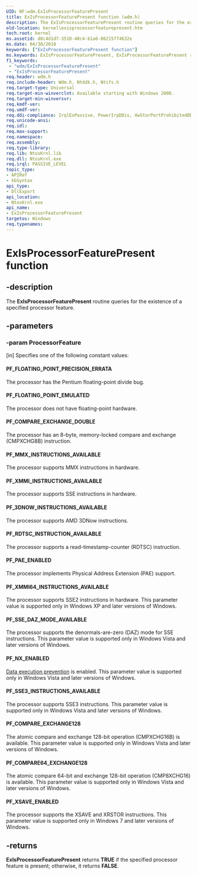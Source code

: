 ```yaml
---
UID: NF:wdm.ExIsProcessorFeaturePresent
title: ExIsProcessorFeaturePresent function (wdm.h)
description: The ExIsProcessorFeaturePresent routine queries for the existence of a specified processor feature.
old-location: kernel\exisprocessorfeaturepresent.htm
tech.root: kernel
ms.assetid: d8c4d1d7-3510-48c4-b1a6-062157f4632e
ms.date: 04/30/2018
keywords: ["ExIsProcessorFeaturePresent function"]
ms.keywords: ExIsProcessorFeaturePresent, ExIsProcessorFeaturePresent routine [Kernel-Mode Driver Architecture], k102_4dccea04-24a3-4465-97bc-67bb58cee3b1.xml, kernel.exisprocessorfeaturepresent, wdm/ExIsProcessorFeaturePresent
f1_keywords:
 - "wdm/ExIsProcessorFeaturePresent"
 - "ExIsProcessorFeaturePresent"
req.header: wdm.h
req.include-header: Wdm.h, Ntddk.h, Ntifs.h
req.target-type: Universal
req.target-min-winverclnt: Available starting with Windows 2000.
req.target-min-winversvr: 
req.kmdf-ver: 
req.umdf-ver: 
req.ddi-compliance: IrqlExPassive, PowerIrpDDis, HwStorPortProhibitedDDIs
req.unicode-ansi: 
req.idl: 
req.max-support: 
req.namespace: 
req.assembly: 
req.type-library: 
req.lib: NtosKrnl.lib
req.dll: NtosKrnl.exe
req.irql: PASSIVE_LEVEL
topic_type:
- APIRef
- kbSyntax
api_type:
- DllExport
api_location:
- NtosKrnl.exe
api_name:
- ExIsProcessorFeaturePresent
targetos: Windows
req.typenames: 
---
```


# ExIsProcessorFeaturePresent function


## -description


The <b>ExIsProcessorFeaturePresent</b> routine queries for the existence of a specified processor feature.


## -parameters




### -param ProcessorFeature 
[in]
Specifies one of the following constant values:





#### PF_FLOATING_POINT_PRECISION_ERRATA

The processor has the Pentium floating-point divide bug.



#### PF_FLOATING_POINT_EMULATED

The processor does not have floating-point hardware.



#### PF_COMPARE_EXCHANGE_DOUBLE

The processor has an 8-byte, memory-locked compare and exchange (CMPXCHG8B) instruction.



#### PF_MMX_INSTRUCTIONS_AVAILABLE

The processor supports MMX instructions in hardware.



#### PF_XMMI_INSTRUCTIONS_AVAILABLE

The processor supports SSE instructions in hardware.



#### PF_3DNOW_INSTRUCTIONS_AVAILABLE

The processor supports AMD 3DNow instructions.



#### PF_RDTSC_INSTRUCTION_AVAILABLE

The processor supports a read-timestamp-counter (RDTSC) instruction.



#### PF_PAE_ENABLED

The processor implements Physical Address Extension (PAE) support.



#### PF_XMMI64_INSTRUCTIONS_AVAILABLE

The processor supports SSE2 instructions in hardware. This parameter value is supported only in Windows XP and later versions of Windows.



#### PF_SSE_DAZ_MODE_AVAILABLE

The processor supports the denormals-are-zero (DAZ) mode for SSE instructions. This parameter value is supported only in Windows Vista and later versions of Windows.



#### PF_NX_ENABLED

<a href="https://go.microsoft.com/fwlink/p/?linkid=165498">Data execution prevention</a> is enabled. This parameter value is supported only in Windows Vista and later versions of Windows.



#### PF_SSE3_INSTRUCTIONS_AVAILABLE

The processor supports SSE3 instructions. This parameter value is supported only in Windows Vista and later versions of Windows.



#### PF_COMPARE_EXCHANGE128

The atomic compare and exchange 128-bit operation (CMPXCHG16B) is available. This parameter value is supported only in Windows Vista and later versions of Windows.



#### PF_COMPARE64_EXCHANGE128

The atomic compare 64-bit and exchange 128-bit operation (CMP8XCHG16) is available. This parameter value is supported only in Windows Vista and later versions of Windows.



#### PF_XSAVE_ENABLED

The processor supports the XSAVE and XRSTOR instructions. This parameter value is supported only in Windows 7 and later versions of Windows.


## -returns



<b>ExIsProcessorFeaturePresent</b> returns <b>TRUE</b> if the specified processor feature is present; otherwise, it returns <b>FALSE</b>.



